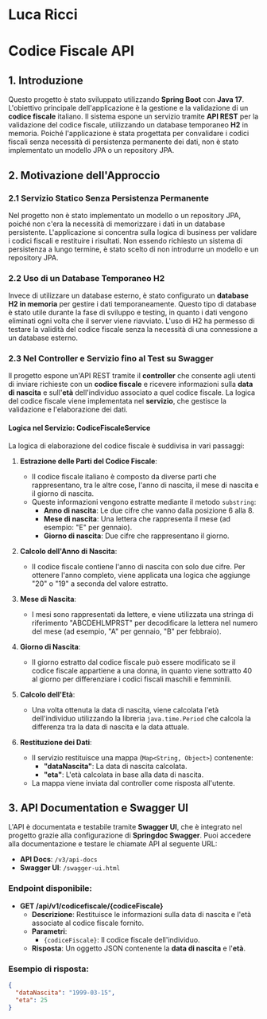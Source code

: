 # Luca Ricci
# Codice Fiscale API

## 1. Introduzione

Questo progetto è stato sviluppato utilizzando **Spring Boot** con **Java 17**. L'obiettivo principale dell'applicazione è la gestione e la validazione di un **codice fiscale** italiano. Il sistema espone un servizio tramite **API REST** per la validazione del codice fiscale, utilizzando un database temporaneo **H2** in memoria. Poiché l'applicazione è stata progettata per convalidare i codici fiscali senza necessità di persistenza permanente dei dati, non è stato implementato un modello JPA o un repository JPA.

## 2. Motivazione dell'Approccio

### 2.1 Servizio Statico Senza Persistenza Permanente

Nel progetto non è stato implementato un modello o un repository JPA, poiché non c'era la necessità di memorizzare i dati in un database persistente. L'applicazione si concentra sulla logica di business per validare i codici fiscali e restituire i risultati. Non essendo richiesto un sistema di persistenza a lungo termine, è stato scelto di non introdurre un modello e un repository JPA.

### 2.2 Uso di un Database Temporaneo H2

Invece di utilizzare un database esterno, è stato configurato un **database H2 in memoria** per gestire i dati temporaneamente. Questo tipo di database è stato utile durante la fase di sviluppo e testing, in quanto i dati vengono eliminati ogni volta che il server viene riavviato. L'uso di H2 ha permesso di testare la validità del codice fiscale senza la necessità di una connessione a un database esterno.

### 2.3 Nel Controller e Servizio fino al Test su Swagger

Il progetto espone un'API REST tramite il **controller** che consente agli utenti di inviare richieste con un **codice fiscale** e ricevere informazioni sulla **data di nascita** e sull'**età** dell'individuo associato a quel codice fiscale. La logica del codice fiscale viene implementata nel **servizio**, che gestisce la validazione e l'elaborazione dei dati.

#### Logica nel Servizio: CodiceFiscaleService

La logica di elaborazione del codice fiscale è suddivisa in vari passaggi:

1. **Estrazione delle Parti del Codice Fiscale**:
   - Il codice fiscale italiano è composto da diverse parti che rappresentano, tra le altre cose, l'anno di nascita, il mese di nascita e il giorno di nascita.
   - Queste informazioni vengono estratte mediante il metodo `substring`:
     - **Anno di nascita**: Le due cifre che vanno dalla posizione 6 alla 8.
     - **Mese di nascita**: Una lettera che rappresenta il mese (ad esempio: "E" per gennaio).
     - **Giorno di nascita**: Due cifre che rappresentano il giorno.

2. **Calcolo dell'Anno di Nascita**:
   - Il codice fiscale contiene l'anno di nascita con solo due cifre. Per ottenere l'anno completo, viene applicata una logica che aggiunge "20" o "19" a seconda del valore estratto.

3. **Mese di Nascita**:
   - I mesi sono rappresentati da lettere, e viene utilizzata una stringa di riferimento "ABCDEHLMPRST" per decodificare la lettera nel numero del mese (ad esempio, "A" per gennaio, "B" per febbraio).

4. **Giorno di Nascita**:
   - Il giorno estratto dal codice fiscale può essere modificato se il codice fiscale appartiene a una donna, in quanto viene sottratto 40 al giorno per differenziare i codici fiscali maschili e femminili.

5. **Calcolo dell'Età**:
   - Una volta ottenuta la data di nascita, viene calcolata l'età dell'individuo utilizzando la libreria `java.time.Period` che calcola la differenza tra la data di nascita e la data attuale.

6. **Restituzione dei Dati**:
   - Il servizio restituisce una mappa (`Map<String, Object>`) contenente:
     - **"dataNascita"**: La data di nascita calcolata.
     - **"eta"**: L'età calcolata in base alla data di nascita.
   - La mappa viene inviata dal controller come risposta all'utente.

## 3. API Documentation e Swagger UI

L'API è documentata e testabile tramite **Swagger UI**, che è integrato nel progetto grazie alla configurazione di **Springdoc Swagger**. Puoi accedere alla documentazione e testare le chiamate API al seguente URL:

- **API Docs**: `/v3/api-docs`
- **Swagger UI**: `/swagger-ui.html`

### Endpoint disponibile:

- **GET /api/v1/codicefiscale/{codiceFiscale}**
  - **Descrizione**: Restituisce le informazioni sulla data di nascita e l'età associate al codice fiscale fornito.
  - **Parametri**: 
    - `{codiceFiscale}`: Il codice fiscale dell'individuo.
  - **Risposta**: Un oggetto JSON contenente la **data di nascita** e l'**età**.

### Esempio di risposta:
```json
{
  "dataNascita": "1999-03-15",
  "eta": 25
}
